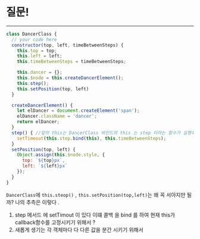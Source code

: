 
# 질문!
<hr>

```js
class DancerClass {
  // your code here
  constructor(top, left, timeBetweenSteps) {
    this.top = top;
    this.left = left;
    this.timeBetweenSteps = timeBetweenSteps;

    this.dancer = {};
    this.$node = this.createDancerElement();
    this.step();
    this.setPosition(top, left)
  }

  createDancerElement() {
    let elDancer = document.createElement('span');
    elDancer.className = 'dancer';
    return elDancer;
  }
  step() { //앞의 this는 DancerClass 바인드의 this 는 step 이라는 함수가 실행후 몇초가 지나서 실행되기에 그때에 this를 모른다. 고로 현재 this(callback함수) 를 고정시킨다.
    setTimeout(this.step.bind(this), this.timeBetweenSteps);
  }
  setPosition(top, left) {
    Object.assign(this.$node.style, {
      top: `${top}px`,
      left: `${left}px`
    });
  }
}
```

`DancerClass`에 `this.steop()` , `this.setPosition(top,left)`는 왜 꼭 서야지만 될까? 
나의 추측은 이렇다 .
1. step 메서드 에 setTimout 이 있다 이떄 콜백 을 bind 를 하여 현재 this가 callback함수를 고정시키기 위해서 ?
2. 새롭게 생기는 각 객체마다 다 다른 값을 분간 시키기 위해서 


